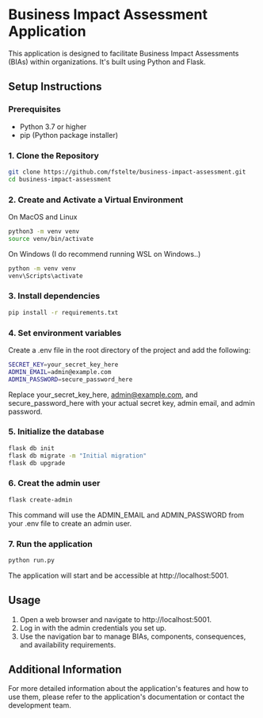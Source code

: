 # Business Impact Assessment Application

This application is designed to facilitate Business Impact Assessments (BIAs) within organizations. It's built using Python and Flask.

## Setup Instructions

### Prerequisites

- Python 3.7 or higher
- pip (Python package installer)

### 1. Clone the Repository

```bash
git clone https://github.com/fstelte/business-impact-assessment.git
cd business-impact-assessment
```

### 2. Create and Activate a Virtual Environment

On MacOS and Linux

```bash
python3 -m venv venv
source venv/bin/activate
```

On Windows (I do recommend running WSL on Windows..)

```bash
python -m venv venv
venv\Scripts\activate
```

### 3. Install dependencies

```bash
pip install -r requirements.txt
```

### 4. Set environment variables

Create a .env file in the root directory of the project and add the following:

```bash
SECRET_KEY=your_secret_key_here
ADMIN_EMAIL=admin@example.com
ADMIN_PASSWORD=secure_password_here
```

Replace your_secret_key_here, admin@example.com, and secure_password_here with your actual secret key, admin email, and admin password.

### 5. Initialize the database

```bash
flask db init
flask db migrate -m "Initial migration"
flask db upgrade
```

### 6. Creat the admin user

```bash
flask create-admin
```

This command will use the ADMIN_EMAIL and ADMIN_PASSWORD from your .env file to create an admin user.

### 7. Run the application

```bash
python run.py
```

The application will start and be accessible at http://localhost:5001.

## Usage

1. Open a web browser and navigate to http://localhost:5001.
2. Log in with the admin credentials you set up.
3. Use the navigation bar to manage BIAs, components, consequences, and availability requirements.

## Additional Information

For more detailed information about the application's features and how to use them, please refer to the application's documentation or contact the development team.
